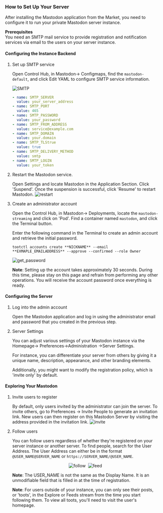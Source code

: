 ### How to Set Up Your Server

After installing the Mastodon application from the Market, you need to configure it to run your private Mastodon server instance.

**Prerequisites**<br>
You need an SMTP mail service to provide registration and notification services via email to the users on your server instance.

#### Configuring the Instance Backend

1.  Set up SMTP service    
    
    Open Control Hub, in Mastodon-> Configmaps, find the `mastodon-default`, and click Edit YAML to configure SMTP service information.

    ![SMTP](https://app.cdn.olares.com/appstore/mastodon/readme/SMTP.png)

    ```yaml
    - name: SMTP_SERVER
      value: your_server_address
    - name: SMTP_PORT
      value: 465
    - name: SMTP_PASSWORD
      value: your_password
    - name: SMTP_FROM_ADDRESS
      value: service@example.com
    - name: SMTP_DOMAIN
      value: your.domain
    - name: SMTP_TLStrue
      value: true
    - name: SMTP_DELIVERY_METHOD
      value: smtp
    - name: SMTP_LOGIN
      value: your_token
    ```

2.  Restart the Mastodon service.

    Open Settings and locate Mastodon in the Application Section. Click 'Suspend'. Once the suspension is successful, click 'Resume' to restart Mastodon.
    ![restart](https://app.cdn.olares.com/appstore/mastodon/readme/restart.webp)

3.  Create an administrator account

    Open the Control Hub, in Mastodon-> Deployments, locate the `mastodon-streaming` and click on 'Pod'. Find a container named `mastodon`, and click the Terminal button.

    Enter the following command in the Terminal to create an admin account and retrieve the initial password.
    ```
    tootctl accounts create **NICKNAME** --email **EXMAPLE_EMAILADDRESS** --approve --confirmed --role Owner
    ```
    ![get_password](https://app.cdn.olares.com/appstore/mastodon/readme/get_password.png)

    **Note**: Setting up the account takes approximately 30 seconds. During this time, please stay on this page and refrain from performing any other operations. You will receive the account password once everything is ready.

#### Configuring the Server

1.  Log into the admin account 

    Open the Mastodon application and log in using the administrator email and password that you created in the previous step.

2.  Server Settings

    You can adjust various settings of your Mastodon instance via the Homepage-> Preferences->Administration ->Server Settings.

    For instance, you can differentiate your server from others by giving it a unique name, description, appearance, and other branding elements.

    Additionally, you might want to modify the registration policy, which is 'invite only' by default.

#### Exploring Your Mastodon

1.  Invite users to register

    By default, only users invited by the administrator can join the server. To invite others, go to Preferences -> Invite People to generate an invitation link. New users can then register on this Mastodon Server by visiting the address provided in the invitation link.
    ![invite](https://app.cdn.olares.com/appstore/mastodon/readme/invite.png)


2. Follow users

    You can follow users regardless of whether they're registered on your server instance or another server. To find people, search for the User Address. The User Address can either be in the format `@USER_NAME@SERVER_NAME` or `https://SERVER_NAME/@USER_NAME`.

    <p style="display: flex; justify-content: center;">
    <img src="https://app.cdn.olares.com/appstore/mastodon/readme/follow.png" alt="follow" style="max-width: 45%; height: auto; margin-right: 8px;">
    <img src="https://app.cdn.olares.com/appstore/mastodon/readme/feed.png" alt="feed"  style="max-width: 45%; height: auto;">
    </p>
    
    **Note**: The USER_NAME is not the same as the Display Name. It is an unmodifiable field that is filled in at the time of registration.

    **Note**: For users outside of your instance, you can only see their posts, or 'toots', in the Explore or Feeds stream from the time you start following them. To view all toots, you'll need to visit the user's homepage.